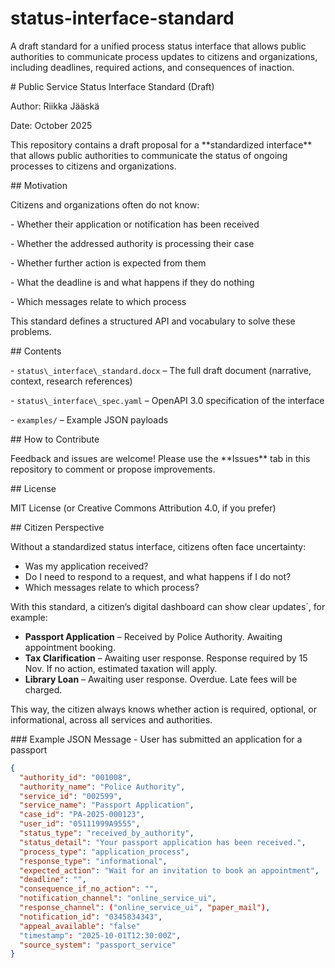 # status-interface-standard
A draft standard for a unified process status interface that allows public authorities to communicate process updates to citizens and organizations, including deadlines, required actions, and consequences of inaction.

\# Public Service Status Interface Standard (Draft)



Author: Riikka Jääskä  

Date: October 2025  



This repository contains a draft proposal for a \*\*standardized interface\*\* that allows public authorities to communicate the status of ongoing processes to citizens and organizations.



\## Motivation

Citizens and organizations often do not know:

\- Whether their application or notification has been received

\- Whether the addressed authority is processing their case

\- Whether further action is expected from them

\- What the deadline is and what happens if they do nothing

\- Which messages relate to which process



This standard defines a structured API and vocabulary to solve these problems.



\## Contents

\- `status\_interface\_standard.docx` – The full draft document (narrative, context, research references)

\- `status\_interface\_spec.yaml` – OpenAPI 3.0 specification of the interface

\- `examples/` – Example JSON payloads



\## How to Contribute

Feedback and issues are welcome! Please use the \*\*Issues\*\* tab in this repository to comment or propose improvements.



\## License

MIT License (or Creative Commons Attribution 4.0, if you prefer)

\## Citizen Perspective

Without a standardized status interface, citizens often face uncertainty:
- Was my application received?
- Do I need to respond to a request, and what happens if I do not?
- Which messages relate to which process?

With this standard, a citizen’s digital dashboard can show clear updates´, for example:

- **Passport Application** – Received by Police Authority. Awaiting appointment booking.  
- **Tax Clarification** – Awaiting user response. Response required by 15 Nov. If no action, estimated taxation will apply.  
- **Library Loan** – Awaiting user response. Overdue. Late fees will be charged.  

This way, the citizen always knows whether action is required, optional, or informational, across all services and authorities.

\### Example JSON Message - User has submitted an application for a passport

```json
{
  "authority_id": "001008",
  "authority_name": "Police Authority",
  "service_id": "002599",
  "service_name": "Passport Application",
  "case_id": "PA-2025-000123",
  "user_id": "05111999A9555",
  "status_type": "received_by_authority",
  "status_detail": "Your passport application has been received.",
  "process_type": "application_process",
  "response_type": "informational",
  "expected_action": "Wait for an invitation to book an appointment",
  "deadline": "",
  "consequence_if_no_action": "",
  "notification_channel": "online_service_ui",
  "response_channel": ("online_service_ui", "paper_mail"),
  "notification_id": "0345834343",
  "appeal_available": "false"
  "timestamp": "2025-10-01T12:30:00Z",
  "source_system": "passport_service"
}
```
